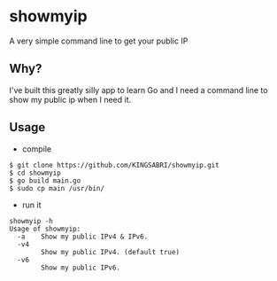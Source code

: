 # showmyip
A very simple command line to get your public IP 

## Why?
I've built this greatly silly app to learn Go and I need a command line to show my public ip when I need it.

## Usage

- compile
```
$ git clone https://github.com/KINGSABRI/showmyip.git
$ cd showmyip
$ go build main.go
$ sudo cp main /usr/bin/
```

- run it
```
showmyip -h
Usage of showmyip:
  -a    Show my public IPv4 & IPv6.
  -v4
        Show my public IPv4. (default true)
  -v6
        Show my public IPv6.
```
